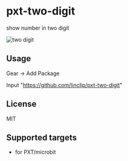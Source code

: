 # pxt-two-digit

show number in two digit

![two digit](https://raw.githubusercontent.com/linclip/pxt-two-digit/master/icon.png "two digit")

## Usage

Gear -> Add Package

Input "https://github.com/linclip/pxt-two-digit"

## License

MIT

## Supported targets

* for PXT/microbit

